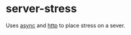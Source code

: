 server-stress
================

Uses [async][async] and [http][http-utility] to place stress on a sever.

[async]: https://www.npmjs.org/package/async
[http-utility]: https://www.npmjs.org/package/http-utility
